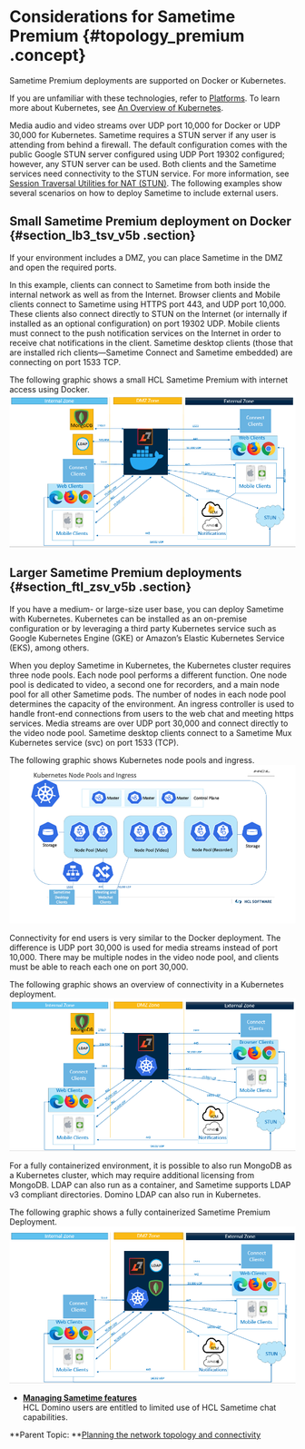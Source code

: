 # Considerations for Sametime Premium {#topology_premium .concept}

Sametime Premium deployments are supported on Docker or Kubernetes.

If you are unfamiliar with these technologies, refer to [Platforms](c_planning_platforms.md). To learn more about Kubernetes, see [An Overview of Kubernetes](https://www.hcltech.com/blogs/overview-kubernetes).

Media audio and video streams over UDP port 10,000 for Docker or UDP 30,000 for Kubernetes. Sametime requires a STUN server if any user is attending from behind a firewall. The default configuration comes with the public Google STUN server configured using UDP Port 19302 configured; however, any STUN server can be used. Both clients and the Sametime services need connectivity to the STUN service. For more information, see [Session Traversal Utilities for NAT \(STUN\)](session_traversal_utilities.md). The following examples show several scenarios on how to deploy Sametime to include external users.

## Small Sametime Premium deployment on Docker {#section_lb3_tsv_v5b .section}

If your environment includes a DMZ, you can place Sametime in the DMZ and open the required ports.

In this example, clients can connect to Sametime from both inside the internal network as well as from the Internet. Browser clients and Mobile clients connect to Sametime using HTTPS port 443, and UDP port 10,000. These clients also connect directly to STUN on the Internet \(or internally if installed as an optional configuration\) on port 19302 UDP. Mobile clients must connect to the push notification services on the Internet in order to receive chat notifications in the client. Sametime desktop clients \(those that are installed rich clients—Sametime Connect and Sametime embedded\) are connecting on port 1533 TCP.

The following graphic shows a small HCL Sametime Premium with internet access using Docker. ![](Images/plan_premium_deployment_internet.png)

## Larger Sametime Premium deployments {#section_ftl_zsv_v5b .section}

If you have a medium- or large-size user base, you can deploy Sametime with Kubernetes. Kubernetes can be installed as an on-premise configuration or by leveraging a third party Kubernetes service such as Google Kubernetes Engine \(GKE\) or Amazon’s Elastic Kubernetes Service \(EKS\), among others.

When you deploy Sametime in Kubernetes, the Kubernetes cluster requires three node pools. Each node pool performs a different function. One node pool is dedicated to video, a second one for recorders, and a main node pool for all other Sametime pods. The number of nodes in each node pool determines the capacity of the environment. An ingress controller is used to handle front-end connections from users to the web chat and meeting https services. Media streams are over UDP port 30,000 and connect directly to the video node pool. Sametime desktop clients connect to a Sametime Mux Kubernetes service \(svc\) on port 1533 \(TCP\).

The following graphic shows Kubernetes node pools and ingress. ![](Images/plan_kub_pools_ingress.png)

Connectivity for end users is very similar to the Docker deployment. The difference is UDP port 30,000 is used for media streams instead of port 10,000. There may be multiple nodes in the video node pool, and clients must be able to reach each one on port 30,000.

The following graphic shows an overview of connectivity in a Kubernetes deployment.![](Images/plan_large_premium_deployment_internet.png)

For a fully containerized environment, it is possible to also run MongoDB as a Kubernetes cluster, which may require additional licensing from MongoDB. LDAP can also run as a container, and Sametime supports LDAP v3 compliant directories. Domino LDAP can also run in Kubernetes.

The following graphic shows a fully containerized Sametime Premium Deployment. ![](Images/plan_premium_deployment_containerized.png)

-   **[Managing Sametime features](managing_sametime_premium.md)**  
HCL Domino users are entitled to limited use of HCL Sametime chat capabilities.

**Parent Topic:  **[Planning the network topology and connectivity](topology.md)

